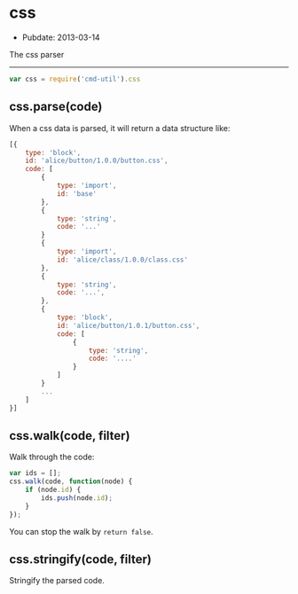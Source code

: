 # css

- Pubdate: 2013-03-14

The css parser

-----

```js
var css = require('cmd-util').css
```

## css.parse(code)

When a css data is parsed, it will return a data structure like:

```js
[{
    type: 'block',
    id: 'alice/button/1.0.0/button.css',
    code: [
        {
            type: 'import',
            id: 'base'
        },
        {
            type: 'string',
            code: '...'
        }
        {
            type: 'import',
            id: 'alice/class/1.0.0/class.css'
        },
        {
            type: 'string',
            code: '...',
        },
        {
            type: 'block',
            id: 'alice/button/1.0.1/button.css',
            code: [
                {
                    type: 'string',
                    code: '....'
                }
            ]
        }
        ...
    ]
}]
```

## css.walk(code, filter)

Walk through the code:

```js
var ids = [];
css.walk(code, function(node) {
    if (node.id) {
        ids.push(node.id);
    }
});
```

You can stop the walk by `return false`.

## css.stringify(code, filter)

Stringify the parsed code.
